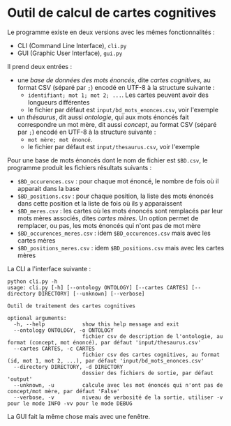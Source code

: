 # Outil de calcul de cartes cognitives

Le programme existe en deux versions avec les mêmes fonctionnalités :

- CLI (Command Line Interface), `cli.py`
- GUI (Graphic User Interface), `gui.py`

Il prend deux entrées :

- une _base de données des mots énoncés_, dite _cartes cognitives_, au format CSV (séparé par `;`) encodé en UTF-8 à la structure suivante :
  - `identifiant; mot 1; mot 2; ...`. Les cartes peuvent avoir des longueurs différentes
  - le fichier par défaut est `input/bd_mots_enonces.csv`, voir l'exemple
- un _thésaurus_, dit aussi _ontologie_, qui aux mots énoncés fait correspondre un mot mère, dit aussi _concept_,  au format CSV (séparé par `;`) encodé en UTF-8 à la structure suivante :
  - `mot mère; mot énoncé`.
  - le fichier par défaut est `input/thesaurus.csv`, voir l'exemple

Pour une base de mots énoncés dont le nom de fichier est `$BD.csv`, le programme produit les fichiers résultats suivants :

- `$BD_occurences.csv` : pour chaque mot énoncé, le nombre de fois où il apparait dans la base
- `$BD_positions.csv` : pour chaque position, la liste des mots énoncés dans cette position et la liste de fois où ils y apparaissent
- `$BD_meres.csv` : les cartes où les mots énoncés sont remplacés par leur mots mères associés, dites _cartes mères_. Un option permet de remplacer, ou pas, les mots énoncés qui n'ont pas de mot mère
- `$BD_occurences_meres.csv` : idem `$BD_occurences.csv` mais avec les cartes mères
- `$BD_positions_meres.csv` : idem `$BD_positions.csv` mais avec les cartes mères

 La CLI a l'interface suivante :

```raw
python cli.py -h
usage: cli.py [-h] [--ontology ONTOLOGY] [--cartes CARTES] [--directory DIRECTORY] [--unknown] [--verbose]

Outil de traitement des cartes cognitives

optional arguments:
  -h, --help            show this help message and exit
  --ontology ONTOLOGY, -o ONTOLOGY
                        fichier csv de description de l'ontologie, au format (concept, mot énoncé), par défaut 'input/thesaurus.csv'
  --cartes CARTES, -c CARTES
                        fichier csv des cartes cognitives, au format (id, mot 1, mot 2, ...), par défaut 'input/bd_mots_enonces.csv'
  --directory DIRECTORY, -d DIRECTORY
                        dossier des fichiers de sortie, par défaut 'output'
  --unknown, -u         calcule avec les mot énoncés qui n'ont pas de concept/mot mère, par défaut 'False'
  --verbose, -v         niveau de verbosité de la sortie, utiliser -v pour le mode INFO -vv pour le mode DEBUG
```
La GUI fait la même chose mais avec une fenêtre.